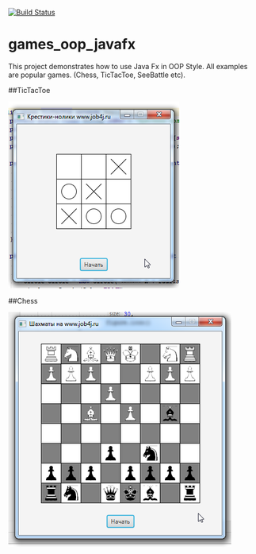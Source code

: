 [![Build Status](https://travis-ci.org/peterarsentev/games_oop_javafx.svg?branch=master)](https://travis-ci.org/peterarsentev/games_oop_javafx)

# games_oop_javafx

This project demonstrates how to use Java Fx in OOP Style. 
All examples are popular games. (Chess, TicTacToe, SeeBattle etc).

##TicTacToe

![ScreenShot](images/TicTacToe.png)

##Chess

![ScreenShot](images/Chess.png)
